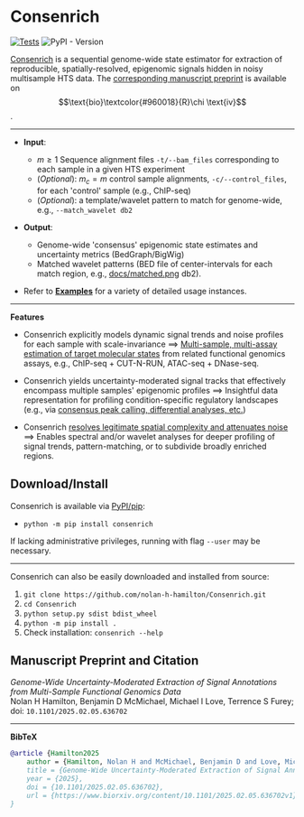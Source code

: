 # Consenrich

[![Tests](https://github.com/nolan-h-hamilton/Consenrich/actions/workflows/Tests.yml/badge.svg?event=workflow_dispatch)](https://github.com/nolan-h-hamilton/Consenrich/actions/workflows/Tests.yml)
![PyPI - Version](https://img.shields.io/pypi/v/consenrich?logo=Python&logoColor=%23FFFFFF&color=%233776AB&link=https%3A%2F%2Fpypi.org%2Fproject%2Fconsenrich%2F)

[Consenrich](https://github.com/nolan-h-hamilton/Consenrich) is a sequential genome-wide state estimator for extraction of reproducible, spatially-resolved, epigenomic signals hidden in noisy multisample HTS data. The [corresponding manuscript preprint](https://www.biorxiv.org/content/10.1101/2025.02.05.636702v1) is available on $$\text{bio}\textcolor{#960018}{R}\chi \text{iv}$$.

---

* **Input**:
  * $m \geq 1$ Sequence alignment files `-t/--bam_files` corresponding to each sample in a given HTS experiment
  * (*Optional*): $m_c = m$ control sample alignments, `-c/--control_files`, for each 'control' sample (e.g., ChIP-seq)
  * (*Optional*): a template/wavelet pattern to match for genome-wide, e.g., `--match_wavelet db2`

* **Output**:
  * Genome-wide 'consensus' epigenomic state estimates and uncertainty metrics (BedGraph/BigWig)
  * Matched wavelet patterns (BED file of center-intervals for each match region, e.g., [docs/matched.png](docs/matched.png) db2).

* Refer to [**Examples**](Examples.md) for a variety of detailed usage instances.

---

**Features**

* Consenrich explicitly models dynamic signal trends and noise profiles for each sample with scale-invariance $\implies$ [Multi-sample, multi-assay estimation of target molecular states](docs/atac_dnase.png) from related functional genomics assays, e.g., ChIP-seq + CUT-N-RUN, ATAC-seq + DNase-seq.

* Consenrich yields uncertainty-moderated signal tracks that effectively encompass multiple samples' epigenomic profiles $\implies$ Insightful data representation for profiling condition-specific regulatory landscapes (e.g., via [consensus peak calling, differential analyses, etc.](docs/GRIN1.png))

* Consenrich [resolves legitimate spatial complexity and attenuates noise](docs/filter_comparison.png) $\implies$ Enables spectral and/or wavelet analyses for deeper profiling of signal trends, pattern-matching, or to subdivide broadly enriched regions.

## Download/Install

Consenrich is available via [PyPI/pip](https://pypi.org/project/consenrich/):

* `python -m pip install consenrich`

If lacking administrative privileges, running with flag `--user` may be necessary.

---

Consenrich can also be easily downloaded and installed from source:

1. `git clone https://github.com/nolan-h-hamilton/Consenrich.git`
2. `cd Consenrich`
3. `python setup.py sdist bdist_wheel`
4. `python -m pip install .`
5. Check installation: `consenrich --help`

## Manuscript Preprint and Citation

*Genome-Wide Uncertainty-Moderated Extraction of Signal Annotations from Multi-Sample Functional Genomics Data*\
Nolan H Hamilton, Benjamin D McMichael, Michael I Love, Terrence S Furey; doi: `10.1101/2025.02.05.636702`

---

**BibTeX**

```bibtex
@article {Hamilton2025
	author = {Hamilton, Nolan H and McMichael, Benjamin D and Love, Michael I and Furey, Terrence S},
	title = {Genome-Wide Uncertainty-Moderated Extraction of Signal Annotations from Multi-Sample Functional Genomics Data},
	year = {2025},
	doi = {10.1101/2025.02.05.636702},
	url = {https://www.biorxiv.org/content/10.1101/2025.02.05.636702v1},
}
```
